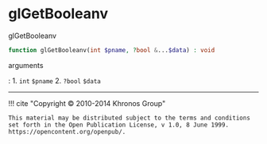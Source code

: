 # glGetBooleanv
glGetBooleanv

```php
function glGetBooleanv(int $pname, ?bool &...$data) : void
```

arguments

:    1. `int` `$pname` 
    2. `?bool` `$data` 

---
     

!!! cite "Copyright © 2010-2014 Khronos Group"

    This material may be distributed subject to the terms and conditions set forth in the Open Publication License, v 1.0, 8 June 1999. https://opencontent.org/openpub/.